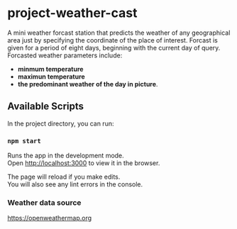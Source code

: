 # project-weather-cast

A mini weather forcast station that predicts the weather of any geographical area just by specifying the coordinate of the place of interest. 
Forcast is given for a period of eight days, beginning with the current day of query. Forcasted weather parameters include:
* **minmum temperature**
* **maximun temperature**
* **the predominant weather of the day in picture**.

## Available Scripts

In the project directory, you can run:

### `npm start`

Runs the app in the development mode.<br />
Open [http://localhost:3000](http://localhost:3000) to view it in the browser.

The page will reload if you make edits.<br />
You will also see any lint errors in the console.

### Weather data source
https://openweathermap.org

